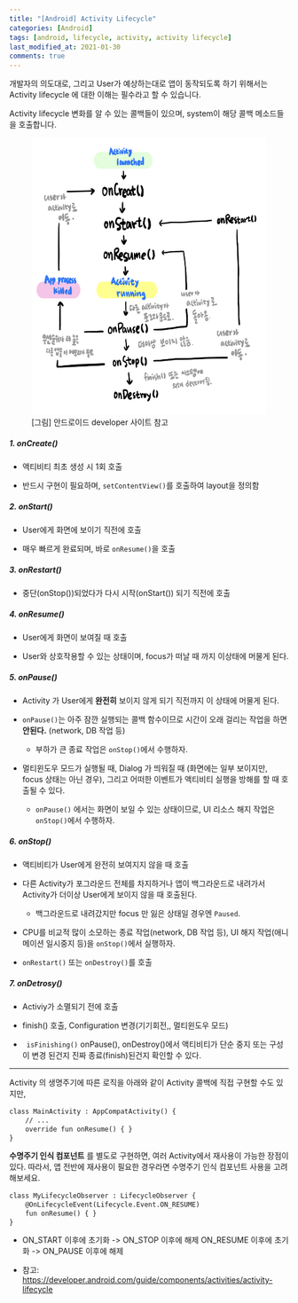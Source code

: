 ```yaml
---
title: "[Android] Activity Lifecycle"
categories: [Android]
tags: [android, lifecycle, activity, activity lifecycle]
last_modified_at: 2021-01-30
comments: true
---
```


개발자의 의도대로, 그리고 User가 예상하는대로 앱이 동작되도록 하기 위해서는 Activity lifecycle 에 대한 이해는 필수라고 할 수 있습니다.

Activity lifecycle 변화를 알 수 있는 콜백들이 있으며, system이 해당 콜백 메소드들을 호출합니다.

<figure>
<img src="/assets/images/android/android_activity_lifecycle.jpeg" width="500" height="500" />
<figcaption>[그림] 안드로이드 developer 사이트 참고</figcaption>
</figure>

##### 1. onCreate()

- 액티비티 최초 생성 시 1회 호출

- 반드시 구현이 필요하며, `setContentView()`를 호출하여 layout을 정의함

##### 2. onStart()

- User에게 화면에 보이기 직전에 호출

- 매우 빠르게 완료되며, 바로 `onResume()`을 호출

##### 3. onRestart()

- 중단(onStop())되었다가 다시 시작(onStart()) 되기 직전에 호출

##### 4. onResume()

- User에게 화면이 보여질 때 호출

- User와 상호작용할 수 있는 상태이며, focus가 떠날 때 까지 이상태에 머물게 된다.

##### 5. onPause()

- Activity 가 User에게 **완전히** 보이지 않게 되기 직전까지 이 상태에 머물게 된다.
- `onPause()`는 아주 잠깐 실행되는 콜백 함수이므로 시간이 오래 걸리는 작업을 하면 **안된다.** (network, DB 작업 등)

  - 부하가 큰 종료 작업은 `onStop()`에서 수행하자.

- 멀티윈도우 모드가 실행될 때, Dialog 가 띄워질 때 (화면에는 일부 보이지만, focus 상태는 아닌 경우), 그리고 어떠한 이벤트가 액티비티 실행을 방해를 할 때 호출될 수 있다.

  - `onPause()` 에서는 화면이 보일 수 있는 상태이므로, UI 리소스 해지 작업은 `onStop()`에서 수행하자.

##### 6. onStop()

- 액티비티가 User에게 완전히 보여지지 않을 때 호출

- 다른 Activity가 포그라운드 전체를 차지하거나 앱이 백그라운드로 내려가서 Activity가 더이상 User에게 보이지 않을 때 호출된다.

  - 백그라운드로 내려갔지만 focus 만 잃은 상태일 경우엔 `Paused`.

- CPU를 비교적 많이 소모하는 종료 작업(network, DB 작업 등), UI 해지 작업(애니메이션 일시중지 등)을 `onStop()`에서 실행하자.

- `onRestart()` 또는 `onDestroy()`를 호출

##### 7. onDetrosy()

- Activiy가 소멸되기 전에 호출

- finish() 호출, Configuration 변경(기기회전,, 멀티윈도우 모드)

- ` isFinishing()` onPause(), onDestroy()에서 액티비티가 단순 중지 또는 구성이 변경 된건지 진짜 종료(finish)된건지 확인할 수 있다.

---

Activity 의 생명주기에 따른 로직을 아래와 같이 Activity 콜백에 직접 구현할 수도 있지만,

```
class MainActivity : AppCompatActivity() {
    // ...
    override fun onResume() { }
}
```

**수명주기 인식 컴포넌트** 를 별도로 구현하면, 여러 Activity에서 재사용이 가능한 장점이 있다. 따라서, 앱 전반에 재사용이 필요한 경우라면 수명주기 인식 컴포넌트 사용을 고려해보세요.

```
class MyLifecycleObserver : LifecycleObserver {
    @OnLifecycleEvent(Lifecycle.Event.ON_RESUME)
    fun onResume() { }
}
```

- ON_START 이후에 초기화 -> ON_STOP 이후에 해제
  ON_RESUME 이후에 초기화 -> ON_PAUSE 이후에 해제

- 참고: https://developer.android.com/guide/components/activities/activity-lifecycle
